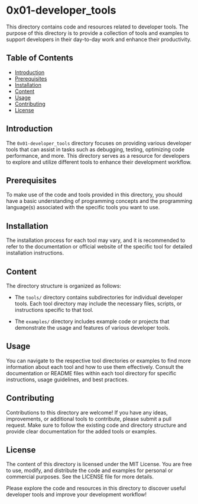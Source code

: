 # 0x01-developer_tools

This directory contains code and resources related to developer tools. The purpose of this directory is to provide a collection of tools and examples to support developers in their day-to-day work and enhance their productivity.

## Table of Contents

- [Introduction](#introduction)
- [Prerequisites](#prerequisites)
- [Installation](#installation)
- [Content](#content)
- [Usage](#usage)
- [Contributing](#contributing)
- [License](#license)

## Introduction

The `0x01-developer_tools` directory focuses on providing various developer tools that can assist in tasks such as debugging, testing, optimizing code performance, and more. This directory serves as a resource for developers to explore and utilize different tools to enhance their development workflow.

## Prerequisites

To make use of the code and tools provided in this directory, you should have a basic understanding of programming concepts and the programming language(s) associated with the specific tools you want to use.

## Installation

The installation process for each tool may vary, and it is recommended to refer to the documentation or official website of the specific tool for detailed installation instructions.

## Content

The directory structure is organized as follows:


- The `tools/` directory contains subdirectories for individual developer tools. Each tool directory may include the necessary files, scripts, or instructions specific to that tool.

- The `examples/` directory includes example code or projects that demonstrate the usage and features of various developer tools.

## Usage

You can navigate to the respective tool directories or examples to find more information about each tool and how to use them effectively. Consult the documentation or README files within each tool directory for specific instructions, usage guidelines, and best practices.

## Contributing

Contributions to this directory are welcome! If you have any ideas, improvements, or additional tools to contribute, please submit a pull request. Make sure to follow the existing code and directory structure and provide clear documentation for the added tools or examples.

## License

The content of this directory is licensed under the MIT License. You are free to use, modify, and distribute the code and examples for personal or commercial purposes. See the LICENSE file for more details.

Please explore the code and resources in this directory to discover useful developer tools and improve your development workflow!
